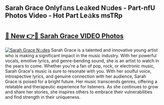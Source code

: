 ## Sarah Grace Onlyf𝚊ns Le𝚊ked N𝚞des - Part-nfU Photos Video - Hot Part Le𝚊ks msTRp

# <h2><a href="http://ac36.deff.icu/?id=Sarah+Grace">🔗 New 👉🔴 Sarah Grace VIDEO Photos</a></h2>

[![Sarah Grace N𝚞des](https://i.imgur.com/rIISA9y.gif)](http://ac36.deff.icu/?id=Sarah+Grace)
Sarah Grace is a talented and innovative young artist who is making a significant impact in the music industry. With her powerful vocals, emotive lyrics, and genre-bending sound, she is an artist to watch in the years to come. Whether you're a fan of pop, rock, or electronic music, Sarah Grace's music is sure to resonate with you. With her soulful voice, introspective lyrics, and genuine connection with her audience, Sarah Grace is poised for a bright future. Her music transcends genres, offering a relatable and therapeutic experience for listeners. As she continues to grow and share her stories, she inspires others to embrace their vulnerabilities and find strength in their uniqueness.
